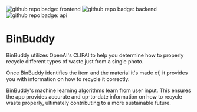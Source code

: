 ![github repo badge: frontend](https://img.shields.io/badge/Frontend-Expo-181717?color=blue) ![github repo badge: backend](https://img.shields.io/badge/Backend-Flask-181717?color=blue) ![github repo badge: api](https://img.shields.io/badge/API-Clip-181717?color=purple)

# BinBuddy
BinBuddy utilizes OpenAI's CLIPAI to help you determine how to properly recycle different types of waste just from a single photo. 

Once BinBuddy identifies the item and the material it's made of, it provides you with information on how to recycle it correctly.

BinBuddy's machine learning algorithms learn from user input. This ensures the app provides accurate and up-to-date information on how to recycle waste properly, ultimately contributing to a more sustainable future.